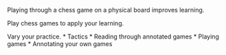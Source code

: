 Playing through a chess game on a physical board improves learning.

Play chess games to apply your learning.

Vary your practice. 
	* Tactics
	* Reading through annotated games
	* Playing games
	* Annotating your own games